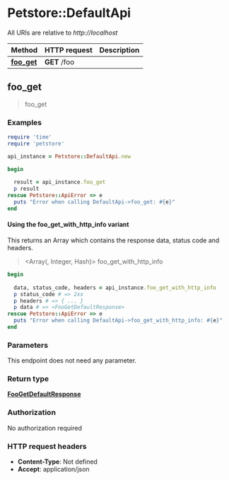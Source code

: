 # Petstore::DefaultApi

All URIs are relative to *http://localhost*

| Method | HTTP request | Description |
| ------ | ------------ | ----------- |
| [**foo_get**](DefaultApi.md#foo_get) | **GET** /foo |  |


## foo_get

> <FooGetDefaultResponse> foo_get



### Examples

```ruby
require 'time'
require 'petstore'

api_instance = Petstore::DefaultApi.new

begin
  
  result = api_instance.foo_get
  p result
rescue Petstore::ApiError => e
  puts "Error when calling DefaultApi->foo_get: #{e}"
end
```

#### Using the foo_get_with_http_info variant

This returns an Array which contains the response data, status code and headers.

> <Array(<FooGetDefaultResponse>, Integer, Hash)> foo_get_with_http_info

```ruby
begin
  
  data, status_code, headers = api_instance.foo_get_with_http_info
  p status_code # => 2xx
  p headers # => { ... }
  p data # => <FooGetDefaultResponse>
rescue Petstore::ApiError => e
  puts "Error when calling DefaultApi->foo_get_with_http_info: #{e}"
end
```

### Parameters

This endpoint does not need any parameter.

### Return type

[**FooGetDefaultResponse**](FooGetDefaultResponse.md)

### Authorization

No authorization required

### HTTP request headers

- **Content-Type**: Not defined
- **Accept**: application/json

